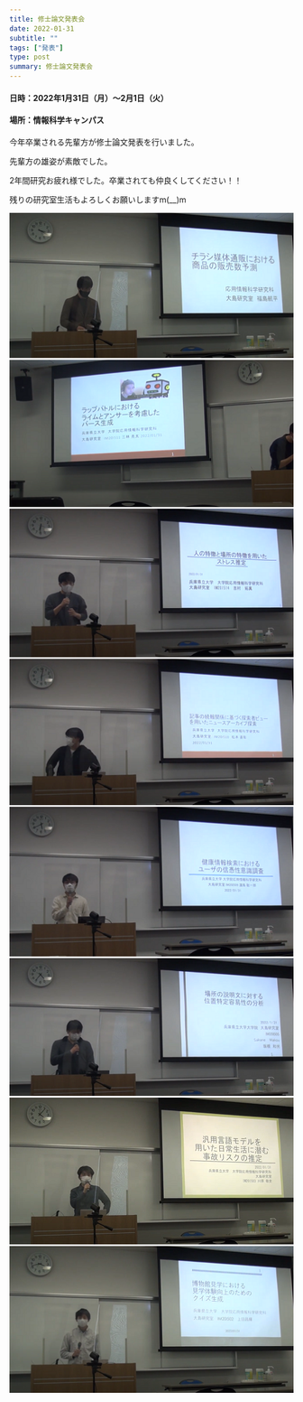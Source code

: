 ```yaml
---
title: 修士論文発表会
date: 2022-01-31
subtitle: ""
tags: ["発表"]
type: post
summary: 修士論文発表会
---
```



#### 日時：2022年1月31日（月）～2月1日（火）
#### 場所：情報科学キャンパス

 今年卒業される先輩方が修士論文発表を行いました。

先輩方の雄姿が素敵でした。

2年間研究お疲れ様でした。卒業されても仲良くしてください！！

残りの研究室生活もよろしくお願いしますm(__)m


 ![](1.jpg)
 ![](2.jpg)
 ![](3.jpg)
 ![](4.jpg)
 ![](5.jpg)
 ![](6.jpg)
 ![](7.jpg)
 ![](8.jpg)

  
<!-- 奥田 萌莉さんが「2022 IEEE International Conference on Big Data and Smart Computing (BigComp 2022)」で発表しました。

[公式Webページ](http://www.bigcomputing.org/)


+ Moeri Okuda, and Hiroaki Ohshima:
"Feature Fusion for Leaf Image Classification"
In Proceedings of the 2022 IEEE International Conference on Big Data and Smart Computing, January, 2022.

今後も頑張りましょう！！
![](feature_fusion.jpg) -->
<!-- 1. 論文採録バージョン -->
<!-- [第一著者]さんの論文が「[学会フルネーム]」に採録されました。 -->

<!-- [公式Webページ](学会公式ページTopのURL) -->


<!-- 書誌情報。書式はPublicationsを参考。変にコードブロックとかで囲まなくてOK -->


<!-- [年月日]に発表予定 -->



<!-- 2. 論文発表済みバージョン -->
<!-- [第一著者]さんが「[学会フルネーム]」で発表しました。 -->

<!-- [公式Webページ](学会公式ページTopのURL) -->


<!-- 書誌情報。書式はPublicationsを参考。変にコードブロックとかで囲まなくてOK -->


<!-- 3. 論文受賞バージョン -->
<!-- [第一著者]さんの論文が「[学会フルネーム]」で「[受賞名]」を受賞しました -->

<!-- [公式Webページ](学会公式ページTopのURL) -->


<!-- 書誌情報。書式はPublicationsを参考。変にコードブロックとかで囲まなくてOK -->

<!-- 同学会複数名の場合は並べて良い感じにして -->